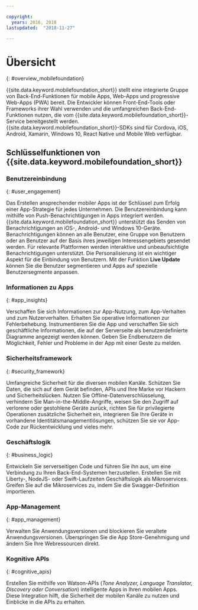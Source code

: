 ```yaml
---

copyright:
  years: 2016, 2018
lastupdated:  "2018-11-27"

---
```


#	Übersicht
{: #overview_mobilefoundation}

{{site.data.keyword.mobilefoundation_short}} stellt eine integrierte Gruppe von Back-End-Funktionen für mobile Apps, Web-Apps und progressive Web-Apps (PWA) bereit. Die Entwickler können Front-End-Tools oder Frameworks ihrer Wahl verwenden und die umfangreichen Back-End-Funktionen nutzen, die vom {{site.data.keyword.mobilefoundation_short}}-Service bereitgestellt werden. {{site.data.keyword.mobilefoundation_short}}-SDKs sind für Cordova, iOS, Android, Xamarin, Windows 10, React Native und Mobile Web verfügbar.  

## Schlüsselfunktionen von {{site.data.keyword.mobilefoundation_short}}

### Benutzereinbindung
{: #user_engagement}

Das Erstellen ansprechender mobiler Apps ist der Schlüssel zum Erfolg einer App-Strategie für jedes Unternehmen. Die Benutzereinbindung kann mithilfe von Push-Benachrichtigungen in Apps integriert werden. {{site.data.keyword.mobilefoundation_short}} unterstützt das Senden von Benachrichtigungen an iOS-, Android- und Windows 10-Geräte. Benachrichtigungen können an alle Benutzer, eine Gruppe von Benutzern oder an Benutzer auf der Basis ihres jeweiligen Interessengebiets gesendet werden. Für relevante Plattformen werden interaktive und unbeaufsichtigte Benachrichtigungen unterstützt. Die Personalisierung ist ein wichtiger Aspekt für die Einbindung von Benutzern. Mit der Funktion **Live Update** können Sie die Benutzer segmentieren und Apps auf spezielle Benutzersegmente anpassen. 

###  Informationen zu Apps
{: #app_insights}

Verschaffen Sie sich Informationen zur App-Nutzung, zum App-Verhalten und zum Nutzerverhalten. Erhalten Sie operative Informationen zur Fehlerbehebung. Instrumentieren Sie die App und verschaffen Sie sich geschäftliche Informationen, die auf der Serverseite als benutzerdefinierte Diagramme angezeigt werden können. Geben Sie Endbenutzern die Möglichkeit, Fehler und Probleme in der App mit einer Geste zu melden. 

###  Sicherheitsframework
{: #security_framework}

Umfangreiche Sicherheit für die diversen mobilen Kanäle. Schützen Sie Daten, die sich auf dem Gerät befinden, APIs und Ihre Marke vor Hackern und Sicherheitslücken. Nutzen Sie Offline-Datenverschlüsselung, verhindern Sie Man-in-the-Middle-Angriffe, weisen Sie den Zugriff auf verlorene oder gestohlene Geräte zurück, richten Sie für privilegierte Operationen zusätzliche Sicherheit ein, integrieren Sie Ihre Geräte in vorhandene Identitätsmanagementlösungen, schützen Sie sie vor App-Code zur Rückentwicklung und vieles mehr. 

###  Geschäftslogik
{: #business_logic}

Entwickeln Sie serverseitigen Code und führen Sie ihn aus, um eine Verbindung zu Ihren Back-End-Systemen herzustellen. Erstellen Sie mit Liberty-, NodeJS- oder Swift-Laufzeiten Geschäftslogik als Mikroservices. Greifen Sie auf die Mikroservices zu, indem Sie die Swagger-Definition importieren. 

###  App-Management
{:  #app_management}

Verwalten Sie Anwendungsversionen und blockieren Sie veraltete Anwendungsversionen. Überspringen Sie die App Store-Genehmigung und ändern Sie Ihre Webressourcen direkt. 

###  Kognitive APIs
{:  #cognitive_apis}

Erstellen Sie mithilfe von Watson-APIs (*Tone Analyzer, Language Translator, Discovery oder Conversation*) intelligente Apps in Ihren mobilen Apps. Diese Integration hilft, die Sicherheit der mobilen Kanäle zu nutzen und Einblicke in die APIs zu erhalten. 

